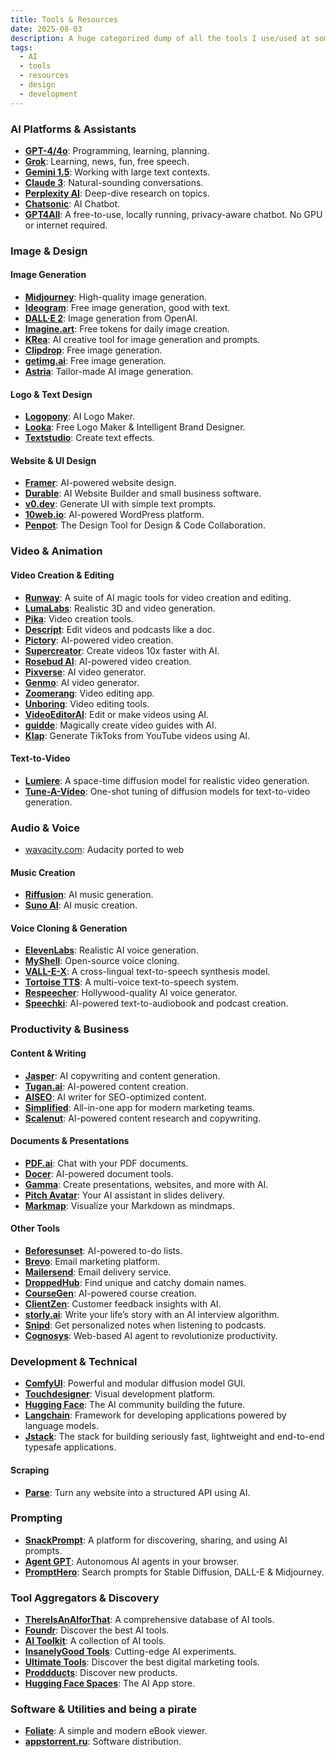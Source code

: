 ```yaml
---
title: Tools & Resources
date: 2025-08-03
description: A huge categorized dump of all the tools I use/used at some point. A collection of links to stuff I think are worth sharing.
tags:
  - AI
  - tools
  - resources
  - design
  - development
---
```


### AI Platforms & Assistants
*   **[GPT-4/4o](https://openai.com/gpt-4/)**: Programming, learning, planning.
*   **[Grok](https://grok.x.ai/)**: Learning, news, fun, free speech.
*   **[Gemini 1.5](https://gemini.google.com/)**: Working with large text contexts.
*   **[Claude 3](https://www.anthropic.com/claude)**: Natural-sounding conversations.
*   **[Perplexity AI](https://www.perplexity.ai/)**: Deep-dive research on topics.
*   **[Chatsonic](https://writesonic.com/chat)**: AI Chatbot.
*   **[GPT4All](https://gpt4all.io/)**: A free-to-use, locally running, privacy-aware chatbot. No GPU or internet required.

### Image & Design
#### Image Generation
*   **[Midjourney](https://www.midjourney.com/)**: High-quality image generation.
*   **[Ideogram](https://ideogram.ai/t/trending)**: Free image generation, good with text.
*   **[DALL·E 2](https://openai.com/dall-e-2/)**: Image generation from OpenAI.
*   **[Imagine.art](https://www.imagine.art/)**: Free tokens for daily image creation.
*   **[KRea](https://www.krea.ai/)**: AI creative tool for image generation and prompts.
*   **[Clipdrop](https://clipdrop.co)**: Free image generation.
*   **[getimg.ai](https://getimg.ai/)**: Free image generation.
*   **[Astria](https://www.strmr.com/)**: Tailor-made AI image generation.

#### Logo & Text Design
*   **[Logopony](https://www.logopony.com/)**: AI Logo Maker.
*   **[Looka](https://looka.com/)**: Free Logo Maker & Intelligent Brand Designer.
*   **[Textstudio](https://www.textstudio.com)**: Create text effects.

#### Website & UI Design
*   **[Framer](https://www.framer.com)**: AI-powered website design.
*   **[Durable](https://durable.co/)**: AI Website Builder and small business software.
*   **[v0.dev](https://v0.dev/)**: Generate UI with simple text prompts.
*   **[10web.io](http://10web.io)**: AI-powered WordPress platform.
*   **[Penpot](https://penpot.app/)**: The Design Tool for Design & Code Collaboration.

### Video & Animation
#### Video Creation & Editing
*   **[Runway](https://runwayml.com)**: A suite of AI magic tools for video creation and editing.
*   **[LumaLabs](https://lumalabs.ai/)**: Realistic 3D and video generation.
*   **[Pika](https://www.pika.art/)**: Video creation tools.
*   **[Descript](https://www.descript.com/)**: Edit videos and podcasts like a doc.
*   **[Pictory](https://pictory.ai/pricing)**: AI-powered video creation.
*   **[Supercreator](https://www.supercreator.ai/)**: Create videos 10x faster with AI.
*   **[Rosebud AI](https://play.rosebud.ai/)**: AI-powered video creation.
*   **[Pixverse](https://app.pixverse.ai/home)**: AI video generator.
*   **[Genmo](https://www.genmo.ai/)**: AI video generator.
*   **[Zoomerang](https://zoomerang.app)**: Video editing app.
*   **[Unboring](https://reface.ai/unboring)**: Video editing tools.
*   **[VideoEditorAI](https://videoeditorai.com/)**: Edit or make videos using AI.
*   **[guidde](https://www.guidde.com/)**: Magically create video guides with AI.
*   **[Klap](https://klap.app/)**: Generate TikToks from YouTube videos using AI.

#### Text-to-Video
*   **[Lumiere](https://lumiere-video.github.io/)**: A space-time diffusion model for realistic video generation.
*   **[Tune-A-Video](https://tuneavideo.github.io/)**: One-shot tuning of diffusion models for text-to-video generation.

### Audio & Voice

- [wavacity.com](https://wavacity.com/): Audacity ported to web
#### Music Creation
*   **[Riffusion](https://www.riffusion.com/)**: AI music generation.
*   **[Suno AI](https://suno.com)**: AI music creation.

#### Voice Cloning & Generation
*   **[ElevenLabs](https://elevenlabs.io/)**: Realistic AI voice generation.
*   **[MyShell](https://research.myshell.ai/open-voice)**: Open-source voice cloning.
*   **[VALL-E-X](https://github.com/Plachtaa/VALL-E-X)**: A cross-lingual text-to-speech synthesis model.
*   **[Tortoise TTS](https://github.com/neonbjb/tortoise-tts)**: A multi-voice text-to-speech system.
*   **[Respeecher](https://marketplace.respeecher.com/)**: Hollywood-quality AI voice generator.
*   **[Speechki](https://speechki.io/)**: AI-powered text-to-audiobook and podcast creation.

### Productivity & Business
#### Content & Writing
*   **[Jasper](https://www.jasper.ai/)**: AI copywriting and content generation.
*   **[Tugan.ai](https://www.tugan.ai/)**: AI-powered content creation.
*   **[AISEO](https://aiseo.ai/)**: AI writer for SEO-optimized content.
*   **[Simplified](https://simplified.com/)**: All-in-one app for modern marketing teams.
*   **[Scalenut](https://www.scalenut.com/)**: AI-powered content research and copywriting.

#### Documents & Presentations
*   **[PDF.ai](https://pdf.ai/)**: Chat with your PDF documents.
*   **[Docer](https://docer.to/)**: AI-powered document tools.
*   **[Gamma](https://gamma.app/)**: Create presentations, websites, and more with AI.
*   **[Pitch Avatar](https://www.pitchavatar.com/)**: Your AI assistant in slides delivery.
*   **[Markmap](https://markmap.js.org/repl)**: Visualize your Markdown as mindmaps.

#### Other Tools
*   **[Beforesunset](https://www.beforesunset.ai)**: AI-powered to-do lists.
*   **[Brevo](https://www.brevo.com/pricing)**: Email marketing platform.
*   **[Mailersend](https://www.mailersend.com/)**: Email delivery service.
*   **[DroppedHub](https://droppedhub.com/)**: Find unique and catchy domain names.
*   **[CourseGen](https://www.coursegen.ai/)**: AI-powered course creation.
*   **[ClientZen](https://www.clientzen.io/)**: Customer feedback insights with AI.
*   **[storly.ai](https://www.storly.ai/)**: Write your life’s story with an AI interview algorithm.
*   **[Snipd](https://www.snipd.com/)**: Get personalized notes when listening to podcasts.
*   **[Cognosys](https://www.cognosys.ai/)**: Web-based AI agent to revolutionize productivity.

### Development & Technical
*   **[ComfyUI](https://github.com/comfyanonymous/ComfyUI)**: Powerful and modular diffusion model GUI.
*   **[Touchdesigner](https://derivative.ca)**: Visual development platform.
*   **[Hugging Face](https://huggingface.co/)**: The AI community building the future.
*   **[Langchain](https://www.langchain.com/)**: Framework for developing applications powered by language models.
*   **[Jstack](https://jstack.app)**: The stack for building seriously fast, lightweight and end-to-end typesafe applications.

#### Scraping
*   **[Parse](https://www.parse.bot/)**: Turn any website into a structured API using AI.

### Prompting
*   **[SnackPrompt](https://www.snackprompt.com/)**: A platform for discovering, sharing, and using AI prompts.
*   **[Agent GPT](https://agentgpt.reworkd.ai/)**: Autonomous AI agents in your browser.
*   **[PromptHero](https://prompthero.com/)**: Search prompts for Stable Diffusion, DALL-E & Midjourney.

### Tool Aggregators & Discovery
*   **[ThereIsAnAIforThat](https://theresanaiforthat.com)**: A comprehensive database of AI tools.
*   **[Foundr](https://foundr.ai/)**: Discover the best AI tools.
*   **[AI Toolkit](https://www.producthunt.com/products/aitoolkit)**: A collection of AI tools.
*   **[InsanelyGood Tools](https://insanelygood.tools/)**: Cutting-edge AI experiments.
*   **[Ultimate Tools](https://ultimatetools.eu/en/)**: Discover the best digital marketing tools.
*   **[Proddducts](https://www.proddducts.com/)**: Discover new products.
*   **[Hugging Face Spaces](https://huggingface.co/spaces)**: The AI App store.

### Software & Utilities and being a pirate
*   **[Foliate](https://johnfactotum.github.io/foliate/)**: A simple and modern eBook viewer.
*   **[appstorrent.ru](https://appstorrent.ru)**: Software distribution.

